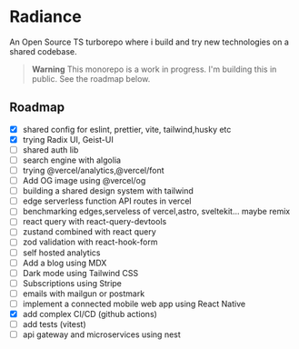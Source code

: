 # Radiance

An Open Source TS turborepo where i build and try new technologies on a shared codebase.

> **Warning**
> This monorepo is a work in progress. I'm building this in public.
> See the roadmap below.

## Roadmap

- [x] shared config for eslint, prettier, vite, tailwind,husky etc
- [x] trying Radix UI, Geist-UI
- [ ] shared auth lib
- [ ] search engine with algolia
- [ ] trying @vercel/analytics,@vercel/font
- [ ] Add OG image using @vercel/og
- [ ] building a shared design system with tailwind
- [ ] edge serverless function API routes in vercel
- [ ] benchmarking edges,serveless of vercel,astro, sveltekit... maybe remix
- [ ] react query with react-query-devtools
- [ ] zustand combined with react query
- [ ] zod validation with react-hook-form
- [ ] self hosted analytics
- [ ] Add a blog using MDX
- [ ] Dark mode using Tailwind CSS
- [ ] Subscriptions using Stripe
- [ ] emails with mailgun or postmark
- [ ] implement a connected mobile web app using React Native
- [x] add complex CI/CD (github actions)
- [ ] add tests (vitest)
- [ ] api gateway and microservices using nest
